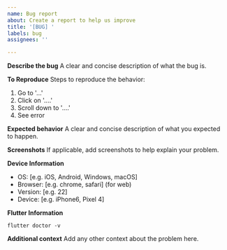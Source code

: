```yaml
---
name: Bug report
about: Create a report to help us improve
title: '[BUG] '
labels: bug
assignees: ''

---
```


**Describe the bug**
A clear and concise description of what the bug is.

**To Reproduce**
Steps to reproduce the behavior:
1. Go to '...'
2. Click on '....'
3. Scroll down to '....'
4. See error

**Expected behavior**
A clear and concise description of what you expected to happen.

**Screenshots**
If applicable, add screenshots to help explain your problem.

**Device Information**
 - OS: [e.g. iOS, Android, Windows, macOS]
 - Browser: [e.g. chrome, safari] (for web)
 - Version: [e.g. 22]
 - Device: [e.g. iPhone6, Pixel 4]

**Flutter Information**
```
flutter doctor -v
```

**Additional context**
Add any other context about the problem here.
